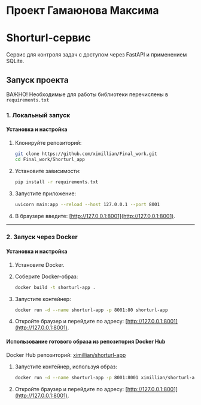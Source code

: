 # Проект Гамаюнова Максима

# Shorturl-сервис
Сервис для контроля задач с доступом через FastAPI и применением SQLite.

## **Запуск проекта**

ВАЖНО! Необходимые для работы библиотеки перечислены в `requirements.txt`

### 1. Локальный запуск

#### Установка и настройка
1. Клонируйте репозиторий:
    ```bash
    git clone https://github.com/ximillian/Final_work.git
    cd Final_work/Shorturl_app
    ```

2. Установите зависимости:
    ```bash
    pip install -r requirements.txt
    ```

3. Запустите приложение:
    ```bash
    uvicorn main:app --reload --host 127.0.0.1 --port 8001
    ```

6. В браузере введите: [http://127.0.0.1:8001](http://127.0.0.1:8001).

---

### 2. **Запуск через Docker**

#### Установка и настройка
1. Установите Docker.

2. Соберите Docker-образ:
    ```bash
    docker build -t shorturl-app .
    ```

3. Запустите контейнер:
    ```bash
    docker run -d --name shorturl-app -p 8001:80 shorturl-app
    ```

4. Откройте браузер и перейдите по адресу: [http://127.0.0.1:8001](http://127.0.0.1:8001).

#### Использование готового образа из репозитория Docker Hub

Docker Hub репозиторий: [ximillian/shorturl-app](https://hub.docker.com/repository/docker/ximillian/shorturl-app/general)

1. Запустите контейнер, используя образ:
    ```bash
    docker run -d --name shorturl-app -p 8001:8001 ximillian/shorturl-app:latest
    ```

2. Откройте браузер и перейдите по адресу: [http://127.0.0.1:8001](http://127.0.0.1:8001).


